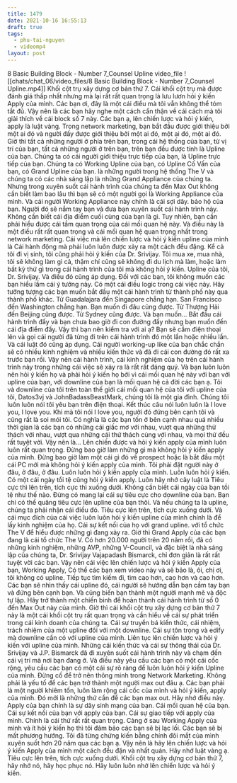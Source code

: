 ```yaml
---
title: 1479
date: 2021-10-16 16:55:13
draft: true
tags:
  - phu-tai-nguyen
  - videomp4
layout: post
---
```


8 Basic Building Block - Number 7_Counsel Upline
video_file
![[chats/chat_06/video_files/8 Basic Building Block - Number 7_Counsel Upline.mp4]]
Khối cột trụ xây dựng cơ bản thứ 7. Cái khối cột trụ mà được đánh giá thấp nhất nhưng mà lại rất rất quan trọng là lưu lươn hỏi ý kiến Apply của mình. Các bạn ơi, đây là một cái điều mà tôi vẫn không thể tóm tắt đủ. Vậy nên là các bạn hãy nghe một cách cẩn thận về cái cách mà tôi giải thích về cái block số 7 này. Các bạn ạ, lên chiến lược và hỏi ý kiến, apply là luật vàng. Trong network marketing, bạn bắt đầu được giới thiệu bởi một ai đó và người đấy được giới thiệu bởi một ai đó, một ai đó, một ai đó. Giờ thì tất cả những người ở phía trên bạn, trong cái hệ thống của bạn, từ vị trí của bạn, tất cả những người ở trên bạn, trên bạn đều được tính là Upline của bạn. Chúng ta có cái người giới thiệu trực tiếp của bạn, là Upline trực tiếp của bạn. Chúng ta có Working Upline của bạn, có Upline Cố Vấn của bạn, có Grand Upline của bạn. là những người trong hệ thống The V và chúng ta có các nhà sáng lập là những Grand Appliance của chúng ta. Nhưng trong xuyên suốt cái hành trình của chúng ta đến Max Out không cần biết làm bao lâu thì bạn sẽ có một người gọi là Working Appliance của mình. Và cái người Working Appliance này chính là cái sợi dây. bảo hộ của bạn. Người đó sẽ nắm tay bạn và đưa bạn xuyên suốt cái hành trình này. Không cần biết cái địa điểm cuối cùng của bạn là gì. Tuy nhiên, bạn cần phải hiểu được cái tầm quan trọng của cái mối quan hệ này. Và điều này là một điều rất rất quan trọng và cái mối quan hệ quan trọng nhất trong network marketing. Cái việc mà lên chiến lược và hỏi ý kiến upline của mình là Cái hành động mà phải luôn luôn được xảy ra một cách đều đặng. Kể cả tôi đi vị sinh, tôi cũng phải hỏi ý kiến của Dr. Srivijay. Tôi mua xe, mua nhà, tôi sẽ không làm gì cả, thậm chí cũng sẽ không đi du lịch mà làm, hoặc làm bất kỳ thứ gì trong cái hành trình của tôi mà không hỏi ý kiến. Upline của tôi, Dr. Srivijay. Và điều đó cũng áp dụng. Đối với các bạn, tôi không muốn các bạn hiểu lầm cái ý tưởng này. Có một cái điều logic trong cái việc này. Hãy tưởng tượng các bạn muốn bắt đầu một cái hành trình từ thành phố này qua thành phố khác. Từ Guadalajara đến Singapore chẳng hạn. San Francisco đến Washington chẳng hạn. Bạn muốn đi đâu cũng được. Từ Thượng Hải đến Beijing cũng được. Từ Sydney cũng được. Và bạn muốn... Bắt đầu cái hành trình đấy và bạn chưa bao giờ đi con đường đấy nhưng bạn muốn đến cái địa điểm đấy. Vậy thì bạn nên kiểm tra với ai ạ? Bạn sẽ cầm điện thoại lên và gọi cái người đã từng đi trên cái hành trình đó một lần hoặc nhiều lần. Và cái luật đó cũng áp dụng. Cái người working-up like của bạn chắc chắn sẽ có nhiều kinh nghiệm và nhiều kiến thức và đã đi cái con đường đó rất xa trước bạn rồi. Vậy nên cái hành trình, cái kinh nghiệm của họ trên cái hành trình này trong những cái việc sẽ xảy ra là rất rất đáng quý. Và bạn luôn luôn nên hỏi ý kiến họ và phải hỏi ý kiến họ bởi vì cái mối quan hệ này với bạn với upline của bạn, với downline của bạn là mối quan hệ cả đời các bạn ạ. Tôi và downline của tôi trên toàn thế giới cái mối quan hệ của tôi với upline của tôi, Datos3vj và JohnBadassBeastMark, chúng tôi là một gia đình. Chúng tôi luôn luôn nói tôi yêu bạn trên điện thoại. Kết thúc câu nói luôn luôn là I love you, I love you. Khi mà tôi nói I love you, người đó đứng bên cạnh tôi và cũng rất là soi mói tôi. Có nghĩa là các bạn tốn ở bên cạnh nhau quá nhiều thời gian là các bạn có những cái giấc mơ với nhau, vượt qua những thử thách với nhau, vượt qua những cái thử thách cùng với nhau, và mọi thứ đều rất tuyệt vời. Vậy nên là... Lên chiến được và hỏi ý kiến apply của mình luôn luôn rất quan trọng. Đừng bao giờ làm những gì mà không hỏi ý kiến apply của mình. Đừng bao giờ làm một cái gì đó về prospect hoặc là bắt đầu một cái PC mới mà không hỏi ý kiến apply của mình. Tôi phải đặt người này ở đâu, ở đâu, ở đâu. Luôn luôn hỏi ý kiến apply của mình. Luôn luôn hỏi ý kiến. Có một cái ngày tồi tệ cũng hỏi ý kiến apply. Luôn hãy nhớ cây luật là Tiêu cực thì lên trên, tích cực thì xuống dưới. Không cần biết cái ngày của bạn tồi tệ như thế nào. Đừng có mang lại cái sự tiêu cực cho downline của bạn. Bạn chỉ có thể quăng tiêu cực lên upline của bạn thôi. Và nếu chúng ta là upline, chúng ta phải nhận cái điều đó. Tiêu cực lên trên, tích cực xuống dưới. Và cái mục đích của cái việc luôn luôn hỏi ý kiến upline của mình chính là để lấy kinh nghiệm của họ. Cái sự kết nối của họ với grand upline. với tổ chức The V để hiểu được những gì đang xảy ra. Giờ thì Grand Apply của các bạn đang là cái tổ chức The V. Có hơn 20.000 người trên 20 năm rồi, đã có những kinh nghiệm, những AVP, những V-Council, và đặc biệt là nhà sáng lập của chúng ta, Dr. Srivijay Vajapadash Bismarck, chỉ đơn giản là rất rất tuyệt vời các bạn. Vậy nên cái việc lên chiến lược và hỏi ý kiến Apply của bạn, Working Apply, Có thể các bạn xem video này và sẽ bảo là, ôi, chị ơi, tôi không có upline. Tiếp tục tìm kiếm đi, tìm cao hơn, cao hơn và cao hơn. Các bạn sẽ nhìn thấy cái upline đó, cái người sẽ hướng dẫn bạn cầm tay bạn và đứng bên cạnh bạn. Và cũng biến bạn thành một người mạnh mẽ và độc tự lập. Hãy trở thành một chiến binh để hoàn thành cái hành trình từ số 0 đến Max Out này của mình. Giờ thì cái khối cột trụ xây dựng cơ bản thứ 7 này là một cái khối cột trụ rất quan trọng và cần hiểu về cái sự phát triển trong cái kinh doanh của chúng ta. Cái sự truyền bá kiến thức, cái nhiệm, trách nhiệm của một upline đối với một downline. Cái sự tôn trọng và edify mà downline cần có với upline của mình. Liên tục lên chiến lược và hỏi ý kiến với upline của mình. Những cái kiến thức và cái sự thông thái của Dr. Srivijay và J.P. Bismarck đã đi xuyên suốt cái hành trình này và chạm đến cái vị trí mà nơi bạn đang ở. Và điều này yêu cầu các bạn có một cái cốc rộng, yêu cầu các bạn có một cái sự rõ ràng để luôn luôn hỏi ý kiến Upline của mình. Đừng cố để trở nên thông minh trong Network Marketing. Không phải là yếu tố để các bạn trở thành một người max out đâu ạ. Các bạn phải là một người khiêm tốn, luôn làm rộng cái cốc của mình và hỏi ý kiến, apply của mình. Đó mới là những thứ cần để các bạn max out. Hãy nhớ điều này. Apply của bạn chính là sự dây sinh mạng của bạn. Cái mối quan hệ của bạn. Cái sự kết nối của bạn với apply của bạn. Cái sự giao tiếp với apply của mình. Chính là cái thứ rất rất quan trọng. Càng ở sau Working Apply của mình và ít hỏi ý kiến họ thì tôi đảm bảo các bạn sẽ bị lạc lối. Các bạn sẽ bị mất phương hướng. Tôi đã từng chứng kiến bằng chính đôi mắt của mình xuyên suốt hơn 20 năm qua các bạn ạ. Vậy nên là hãy lên chiến lược và hỏi ý kiến Apply của mình một cách đều đặn và nhất quán. Hãy nhớ luật vàng ạ. Tiêu cực lên trên, tích cực xuống dưới. Khối cột trụ xây dựng cơ bản thứ 7, hãy nhớ nó, hãy học phục nó. Hãy luôn luôn nhớ lên chiến lược và hỏi ý kiến.

